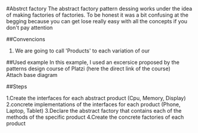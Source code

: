 #Abstrct factory
The abstract factory pattern dessing works under the idea of making factories of factories. To be honest it was
a bit confusing at the begging because you can get lose really easy with all the concepts if you don't pay attention


##Convencions
1. We are going to call 'Products' to each variation of our  



##Used example
In this example, I used an excersice proposed by the patterns design course of Platzi (here the direct link of the course)  
Attach base diagram

##Steps

1.Create the interfaces for each abstract product (Cpu, Memory, Display)
2.concrete implementations of the interfaces for each product (Phone, Laptop, Tablet)
3.Declare the abstract factory that contains each of the methods of the specific product
4.Create the concrete factories of each product
